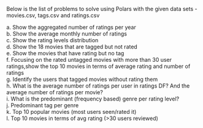 Below is the list of problems to solve using Polars with the given data sets - movies.csv, tags.csv and ratings.csv

a. Show the aggregated number of ratings per year<br/>
b. Show the average monthly number of ratings<br/>
c. Show the rating levels distribution<br/>
d. Show the 18 movies that are tagged but not rated<br/>
e. Show the movies that have rating but no tag<br/>
f. Focusing on the rated untagged movies with more than 30 user ratings,show the top 10 movies in terms of average rating and number of ratings<br/>
g. Identify the users that tagged movies without rating them<br/>
h. What is the average number of ratings per user in ratings DF? And the average number of ratings per movie?<br/>
i. What is the predominant (frequency based) genre per rating level?<br/>
j. Predominant tag per genre<br/>
k. Top 10 popular movies (most users seen/rated it)<br/>
l. Top 10 movies in terms of avg rating (>30 users reviewed)<br/>